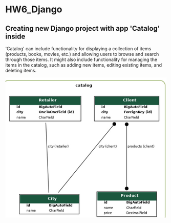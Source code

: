# HW6_Django
## Creating new Django project with app 'Catalog' inside

'Catalog' can include functionality for displaying a collection of items (products, books, movies, etc.) and allowing users to browse and search through those items. It might also include functionality for managing the items in the catalog, such as adding new items, editing existing items, and deleting items.

![img](my_project_visualized.jpg)
